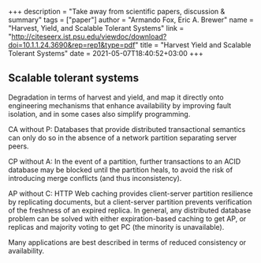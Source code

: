 +++
description = "Take away from scientific papers, discussion & summary"
tags = ["paper"]
author = "Armando Fox, Eric A. Brewer"
name = "Harvest, Yield, and Scalable Tolerant Systems"
link = "http://citeseerx.ist.psu.edu/viewdoc/download?doi=10.1.1.24.3690&rep=rep1&type=pdf"
title = "Harvest Yield and Scalable Tolerant Systems"
date = 2021-05-07T18:40:52+03:00
+++

## Scalable tolerant systems

Degradation in terms of harvest and yield, and map it directly onto engineering mechanisms that enhance availability by improving fault isolation, and in some cases also simplify programming.

CA without P: Databases that provide distributed transactional semantics can only do so in the absence of a network partition separating server peers.

CP without A: In the event of a partition, further transactions to an ACID database may be blocked until the partition heals, to avoid the risk of introducing merge conflicts (and thus inconsistency).

AP without C: HTTP Web caching provides client-server partition resilience by replicating documents, but a client-server partition prevents verification of the freshness of an expired replica.
In general, any distributed database problem can be solved with either expiration-based caching to get AP, or replicas and majority voting to get PC (the minority is unavailable).

Many applications are best described in terms of reduced consistency or availability.
